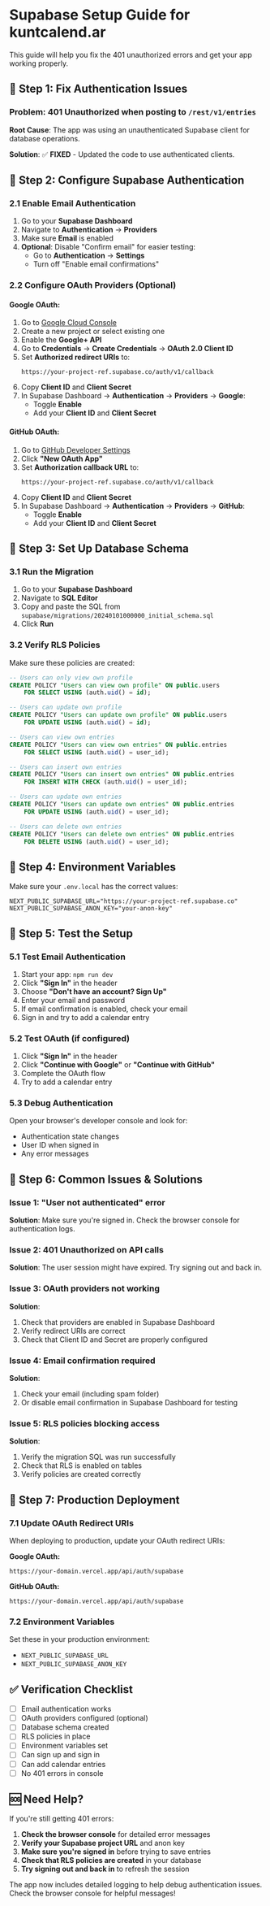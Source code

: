 # Supabase Setup Guide for kuntcalend.ar

This guide will help you fix the 401 unauthorized errors and get your app working properly.

## 🔧 **Step 1: Fix Authentication Issues**

### **Problem**: 401 Unauthorized when posting to `/rest/v1/entries`

**Root Cause**: The app was using an unauthenticated Supabase client for database operations.

**Solution**: ✅ **FIXED** - Updated the code to use authenticated clients.

## 🔧 **Step 2: Configure Supabase Authentication**

### **2.1 Enable Email Authentication**

1. Go to your **Supabase Dashboard**
2. Navigate to **Authentication** → **Providers**
3. Make sure **Email** is enabled
4. **Optional**: Disable "Confirm email" for easier testing:
   - Go to **Authentication** → **Settings**
   - Turn off "Enable email confirmations"

### **2.2 Configure OAuth Providers (Optional)**

#### **Google OAuth:**
1. Go to [Google Cloud Console](https://console.cloud.google.com/)
2. Create a new project or select existing one
3. Enable the **Google+ API**
4. Go to **Credentials** → **Create Credentials** → **OAuth 2.0 Client ID**
5. Set **Authorized redirect URIs** to:
   ```
   https://your-project-ref.supabase.co/auth/v1/callback
   ```
6. Copy **Client ID** and **Client Secret**
7. In Supabase Dashboard → **Authentication** → **Providers** → **Google**:
   - Toggle **Enable**
   - Add your **Client ID** and **Client Secret**

#### **GitHub OAuth:**
1. Go to [GitHub Developer Settings](https://github.com/settings/developers)
2. Click **"New OAuth App"**
3. Set **Authorization callback URL** to:
   ```
   https://your-project-ref.supabase.co/auth/v1/callback
   ```
4. Copy **Client ID** and **Client Secret**
5. In Supabase Dashboard → **Authentication** → **Providers** → **GitHub**:
   - Toggle **Enable**
   - Add your **Client ID** and **Client Secret**

## 🔧 **Step 3: Set Up Database Schema**

### **3.1 Run the Migration**

1. Go to your **Supabase Dashboard**
2. Navigate to **SQL Editor**
3. Copy and paste the SQL from `supabase/migrations/20240101000000_initial_schema.sql`
4. Click **Run**

### **3.2 Verify RLS Policies**

Make sure these policies are created:

```sql
-- Users can only view own profile
CREATE POLICY "Users can view own profile" ON public.users
    FOR SELECT USING (auth.uid() = id);

-- Users can update own profile
CREATE POLICY "Users can update own profile" ON public.users
    FOR UPDATE USING (auth.uid() = id);

-- Users can view own entries
CREATE POLICY "Users can view own entries" ON public.entries
    FOR SELECT USING (auth.uid() = user_id);

-- Users can insert own entries
CREATE POLICY "Users can insert own entries" ON public.entries
    FOR INSERT WITH CHECK (auth.uid() = user_id);

-- Users can update own entries
CREATE POLICY "Users can update own entries" ON public.entries
    FOR UPDATE USING (auth.uid() = user_id);

-- Users can delete own entries
CREATE POLICY "Users can delete own entries" ON public.entries
    FOR DELETE USING (auth.uid() = user_id);
```

## 🔧 **Step 4: Environment Variables**

Make sure your `.env.local` has the correct values:

```env
NEXT_PUBLIC_SUPABASE_URL="https://your-project-ref.supabase.co"
NEXT_PUBLIC_SUPABASE_ANON_KEY="your-anon-key"
```

## 🔧 **Step 5: Test the Setup**

### **5.1 Test Email Authentication**

1. Start your app: `npm run dev`
2. Click **"Sign In"** in the header
3. Choose **"Don't have an account? Sign Up"**
4. Enter your email and password
5. If email confirmation is enabled, check your email
6. Sign in and try to add a calendar entry

### **5.2 Test OAuth (if configured)**

1. Click **"Sign In"** in the header
2. Click **"Continue with Google"** or **"Continue with GitHub"**
3. Complete the OAuth flow
4. Try to add a calendar entry

### **5.3 Debug Authentication**

Open your browser's developer console and look for:
- Authentication state changes
- User ID when signed in
- Any error messages

## 🔧 **Step 6: Common Issues & Solutions**

### **Issue 1: "User not authenticated" error**
**Solution**: Make sure you're signed in. Check the browser console for authentication logs.

### **Issue 2: 401 Unauthorized on API calls**
**Solution**: The user session might have expired. Try signing out and back in.

### **Issue 3: OAuth providers not working**
**Solution**: 
1. Check that providers are enabled in Supabase Dashboard
2. Verify redirect URIs are correct
3. Check that Client ID and Secret are properly configured

### **Issue 4: Email confirmation required**
**Solution**: 
1. Check your email (including spam folder)
2. Or disable email confirmation in Supabase Dashboard for testing

### **Issue 5: RLS policies blocking access**
**Solution**: 
1. Verify the migration SQL was run successfully
2. Check that RLS is enabled on tables
3. Verify policies are created correctly

## 🔧 **Step 7: Production Deployment**

### **7.1 Update OAuth Redirect URIs**

When deploying to production, update your OAuth redirect URIs:

**Google OAuth:**
```
https://your-domain.vercel.app/api/auth/supabase
```

**GitHub OAuth:**
```
https://your-domain.vercel.app/api/auth/supabase
```

### **7.2 Environment Variables**

Set these in your production environment:
- `NEXT_PUBLIC_SUPABASE_URL`
- `NEXT_PUBLIC_SUPABASE_ANON_KEY`

## ✅ **Verification Checklist**

- [ ] Email authentication works
- [ ] OAuth providers configured (optional)
- [ ] Database schema created
- [ ] RLS policies in place
- [ ] Environment variables set
- [ ] Can sign up and sign in
- [ ] Can add calendar entries
- [ ] No 401 errors in console

## 🆘 **Need Help?**

If you're still getting 401 errors:

1. **Check the browser console** for detailed error messages
2. **Verify your Supabase project URL** and anon key
3. **Make sure you're signed in** before trying to save entries
4. **Check that RLS policies are created** in your database
5. **Try signing out and back in** to refresh the session

The app now includes detailed logging to help debug authentication issues. Check the browser console for helpful messages! 